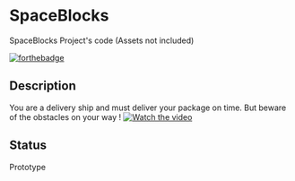 # SpaceBlocks
SpaceBlocks Project's code (Assets not included)

[![forthebadge](https://forthebadge.com/images/badges/made-with-c-sharp.svg)](https://forthebadge.com)

## Description

You are a delivery ship and must deliver your package on time. But beware of the obstacles on your way !
[![Watch the video](https://images.squarespace-cdn.com/content/v1/6192c075ca1cf524b3d3834f/1676545589361-UA7TQBOC3TLHGYM1NXQN/SpaceBlockPicture.png)](https://youtu.be/Ox8UKBfAXmU)

## Status

Prototype
